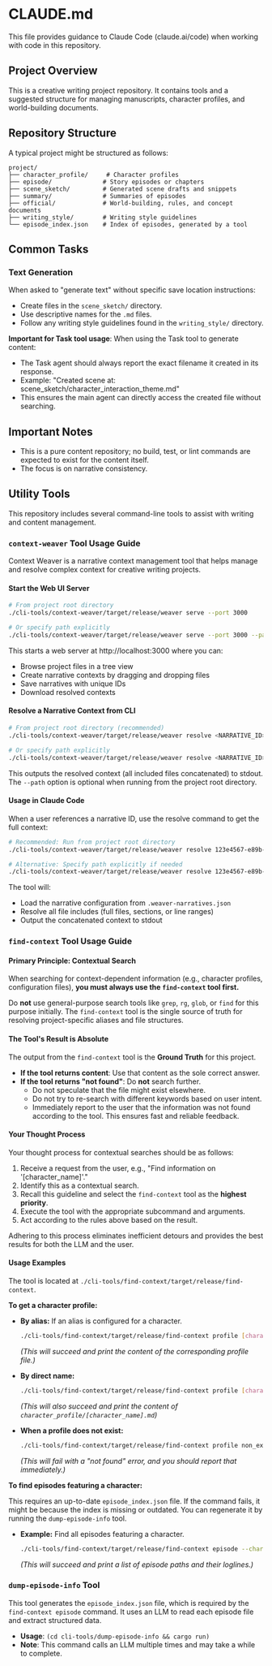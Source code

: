 # CLAUDE.md

This file provides guidance to Claude Code (claude.ai/code) when working with code in this repository.

## Project Overview

This is a creative writing project repository. It contains tools and a suggested structure for managing manuscripts, character profiles, and world-building documents.

## Repository Structure

A typical project might be structured as follows:

```
project/
├── character_profile/     # Character profiles
├── episode/              # Story episodes or chapters
├── scene_sketch/         # Generated scene drafts and snippets
├── summary/              # Summaries of episodes
├── official/             # World-building, rules, and concept documents
├── writing_style/        # Writing style guidelines
└── episode_index.json    # Index of episodes, generated by a tool
```

## Common Tasks

### Text Generation
When asked to "generate text" without specific save location instructions:
- Create files in the `scene_sketch/` directory.
- Use descriptive names for the `.md` files.
- Follow any writing style guidelines found in the `writing_style/` directory.

**Important for Task tool usage**: When using the Task tool to generate content:
- The Task agent should always report the exact filename it created in its response.
- Example: "Created scene at: scene_sketch/character_interaction_theme.md"
- This ensures the main agent can directly access the created file without searching.

## Important Notes

- This is a pure content repository; no build, test, or lint commands are expected to exist for the content itself.
- The focus is on narrative consistency.

## Utility Tools

This repository includes several command-line tools to assist with writing and content management.

### `context-weaver` Tool Usage Guide

Context Weaver is a narrative context management tool that helps manage and resolve complex context for creative writing projects.

#### Start the Web UI Server

```bash
# From project root directory
./cli-tools/context-weaver/target/release/weaver serve --port 3000

# Or specify path explicitly
./cli-tools/context-weaver/target/release/weaver serve --port 3000 --path /path/to/your/project
```

This starts a web server at http://localhost:3000 where you can:
- Browse project files in a tree view
- Create narrative contexts by dragging and dropping files
- Save narratives with unique IDs
- Download resolved contexts

#### Resolve a Narrative Context from CLI

```bash
# From project root directory (recommended)
./cli-tools/context-weaver/target/release/weaver resolve <NARRATIVE_ID>

# Or specify path explicitly
./cli-tools/context-weaver/target/release/weaver resolve <NARRATIVE_ID> --path /path/to/your/project
```

This outputs the resolved context (all included files concatenated) to stdout. The `--path` option is optional when running from the project root directory.

#### Usage in Claude Code

When a user references a narrative ID, use the resolve command to get the full context:

```bash
# Recommended: Run from project root directory
./cli-tools/context-weaver/target/release/weaver resolve 123e4567-e89b-12d3-a456-426614174000

# Alternative: Specify path explicitly if needed
./cli-tools/context-weaver/target/release/weaver resolve 123e4567-e89b-12d3-a456-426614174000 --path /path/to/your/project
```

The tool will:
- Load the narrative configuration from `.weaver-narratives.json`
- Resolve all file includes (full files, sections, or line ranges)
- Output the concatenated context to stdout

### `find-context` Tool Usage Guide

#### Primary Principle: Contextual Search

When searching for context-dependent information (e.g., character profiles, configuration files), **you must always use the `find-context` tool first.**

Do **not** use general-purpose search tools like `grep`, `rg`, `glob`, or `find` for this purpose initially. The `find-context` tool is the single source of truth for resolving project-specific aliases and file structures.

#### The Tool's Result is Absolute

The output from the `find-context` tool is the **Ground Truth** for this project.

- **If the tool returns content**: Use that content as the sole correct answer.
- **If the tool returns "not found"**: Do **not** search further.
  - Do not speculate that the file might exist elsewhere.
  - Do not try to re-search with different keywords based on user intent.
  - Immediately report to the user that the information was not found according to the tool. This ensures fast and reliable feedback.

#### Your Thought Process

Your thought process for contextual searches should be as follows:

1.  Receive a request from the user, e.g., "Find information on '[character_name]'."
2.  Identify this as a contextual search.
3.  Recall this guideline and select the `find-context` tool as the **highest priority**.
4.  Execute the tool with the appropriate subcommand and arguments.
5.  Act according to the rules above based on the result.

Adhering to this process eliminates inefficient detours and provides the best results for both the LLM and the user.

#### Usage Examples

The tool is located at `./cli-tools/find-context/target/release/find-context`.

**To get a character profile:**

- **By alias:** If an alias is configured for a character.
  ```sh
  ./cli-tools/find-context/target/release/find-context profile [character_alias]
  ```
  *(This will succeed and print the content of the corresponding profile file.)*

- **By direct name:**
  ```sh
  ./cli-tools/find-context/target/release/find-context profile [character_name]
  ```
  *(This will also succeed and print the content of `character_profile/[character_name].md`)*

- **When a profile does not exist:**
  ```sh
  ./cli-tools/find-context/target/release/find-context profile non_existent_character
  ```
  *(This will fail with a "not found" error, and you should report that immediately.)*

**To find episodes featuring a character:**

This requires an up-to-date `episode_index.json` file. If the command fails, it might be because the index is missing or outdated. You can regenerate it by running the `dump-episode-info` tool.

- **Example:** Find all episodes featuring a character.
  ```sh
  ./cli-tools/find-context/target/release/find-context episode --character [character_name]
  ```
  *(This will succeed and print a list of episode paths and their loglines.)*

### `dump-episode-info` Tool

This tool generates the `episode_index.json` file, which is required by the `find-context episode` command. It uses an LLM to read each episode file and extract structured data.

- **Usage**: `(cd cli-tools/dump-episode-info && cargo run)`
- **Note**: This command calls an LLM multiple times and may take a while to complete.
